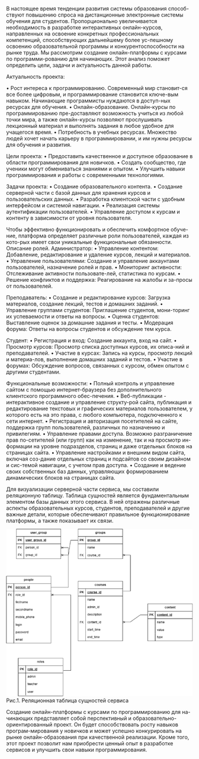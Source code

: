 В настоящее время тенденции развития системы образования способ-ствуют повышению спроса на дистанционные электронные системы обучения для студентов. Пропорционально увеличивается необходимость в разработке интерактивных онлайн-курсов, направленных на освоение конкретных профессиональных компетенций, способствующих дальнейшему более ус-пешному освоению образовательной программы и конкурентоспособности на рынке труда.
Мы рассмотрим создание онлайн-платформы с курсами по программи-рованию для начинающих. Этот анализ поможет определить цели, задачи и актуальность данной работы.

Актуальность проекта:

•	Рост интереса к программированию. Современный мир становит-ся все более цифровым, и программирование становится ключе-вым навыком. Начинающие программисты нуждаются в доступ-ных ресурсах для обучения.
•	Онлайн-образование. Онлайн-курсы по программированию пре-доставляют возможность учиться из любой точки мира, а также онлайн-курсы позволяют прослушивать лекционный материал и выполнять задания в любое удобное для учащегося время. 
•	Потребность в учебных ресурсах. Множество людей хочет начать карьеру в программировании, и им нужны ресурсы для обучения и развития.

Цели проекта:
•	Предоставить качественное и доступное образование в области программирования для новичков.
•	Создать сообщество, где ученики могут обмениваться знаниями и опытом.
•	Улучшить навыки программирования и работы с современными технологиями.

Задачи проекта:
•	Создание образовательного контента.
•	Создание серверной части с базой данных для хранения курсов и пользовательских данных.
•	Разработка клиентской части с удобным интерфейсом и системой навигации.
•	Реализация системы аутентификации пользователей.
•	Управление доступом к курсам и контенту в зависимости от уровня пользователя.

Чтобы эффективно функционировать и обеспечить комфортное обуче-ние, платформа определяет различные роли пользователей, каждая из кото-рых имеет свои уникальные функциональные обязанности. 
Описание ролей.
Администратор:
•	Управление контентом: Добавление, редактирование и удаление курсов, лекций и материалов.
•	Управление пользователями: Создание и управление аккаунтами пользователей, назначение ролей и прав.
•	Мониторинг активности: Отслеживание активности пользовате-лей, статистика по курсам.
•	Решение конфликтов и поддержка: Реагирование на жалобы и за-просы от пользователей.

Преподаватель:
•	Создание и редактирование курсов: Загрузка материалов, создание лекций, тестов и домашних заданий.
•	Управление группами студентов: Приглашение студентов, мони-торинг их успеваемости и ответы на вопросы.
•	Оценка студентов: Выставление оценок за домашние задания и тесты.
•	Модерация форума: Ответы на вопросы студентов и обсуждение тем курса.

Студент:
•	Регистрация и вход: Создание аккаунта, вход на сайт.
•	Просмотр курсов: Просмотр списка доступных курсов, их описа-ний и преподавателей.
•	Участие в курсах: Запись на курсы, просмотр лекций и материа-лов, выполнение домашних заданий и тестов.
•	Участие в форумах: Обсуждение вопросов, связанных с курсом, обмен опытом с другими студентами.

Функциональные возможности:
•	Полный контроль и управление сайтом с помощью интернет-браузера без дополнительного клиентского программного обес-печения.
•	Веб-публикации - интерактивное создание и управление структу-рой сайта, публикация и редактирование текстовых и графических материалов пользователем, у которого есть на это права, с любого компьютера, подключенного к сети интернет.
•	Регистрация и авторизация посетителей на сайте, поддержка групп пользователей, различных по назначению и привилегиям.
•	Управление правами доступа. Возможно разграничение прав по-сетителей (или групп) как на изменение, так и на просмотр ин-формации на уровне подразделов, страниц и даже отдельных блоков на страницах сайта.
•	Управление настройками и внешним видом сайта, включая соз-дание отдельных страниц и подсайтов со своим дизайном и сис-темой навигации, с учетом прав доступа.
•	Создание и ведение своих собственных баз данных, управляющих формированием динамических блоков на страницах сайта.

Для визуализации серверной части сервиса, мы составили реляционную таблицу. Таблица сущностей является фундаментальным элементом базы данных этого сервиса. В ней отражены различные аспекты образовательных курсов, студентов, преподавателей и другие важные детали, которые обеспечивают правильное функционирование платформы, а также показывает их связи.

 
![screenshot](https://github.com/javascriptrocker2104/online_courses/blob/main/images/online_bd.drawio.png)
Рис.1. Реляционная таблица сущностей сервиса

Создание онлайн-платформы с курсами по программированию для на-чинающих представляет собой перспективный и образовательно-ориентированный проект. Он будет способствовать росту навыков програм-мирования у новичков и может успешно конкурировать на рынке онлайн-образования при качественной реализации. Кроме того, этот проект позволит нам приобрести ценный опыт в разработке сервисов и улучшить свои навыки программирования.



